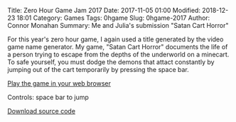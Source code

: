 Title: Zero Hour Game Jam 2017
Date: 2017-11-05 01:00
Modified: 2018-12-23 18:01
Category: Games
Tags: 0hgame
Slug: 0hgame-2017
Author: Connor Monahan
Summary: Me and Julia's submission "Satan Cart Horror"


For this year's zero hour game, I again used a title generated by the video
game name generator. My game, "Satan Cart Horror" documents the life of a
person trying to escape from the depths of the underworld on a minecart.
To safe yourself, you must dodge the demons that attact constantly by jumping
out of the cart temporarily by pressing the space bar.

[Play the game in your web browser](https://cmastudios.github.io/0hgame-2017/)

Controls: space bar to jump

[Download source code](https://github.com/cmastudios/0hgame-2017/)



